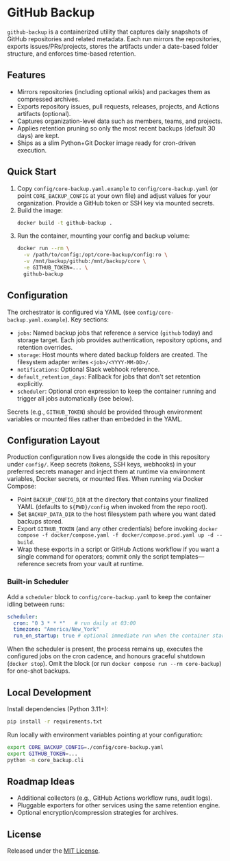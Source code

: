 # GitHub Backup

`github-backup` is a containerized utility that captures daily snapshots of GitHub repositories and related metadata. Each run mirrors the repositories, exports issues/PRs/projects, stores the artifacts under a date-based folder structure, and enforces time-based retention.

## Features
- Mirrors repositories (including optional wikis) and packages them as compressed archives.
- Exports repository issues, pull requests, releases, projects, and Actions artifacts (optional).
- Captures organization-level data such as members, teams, and projects.
- Applies retention pruning so only the most recent backups (default 30 days) are kept.
- Ships as a slim Python+Git Docker image ready for cron-driven execution.

## Quick Start
1. Copy `config/core-backup.yaml.example` to `config/core-backup.yaml` (or point `CORE_BACKUP_CONFIG` at your own file) and adjust values for your organization. Provide a GitHub token or SSH key via mounted secrets.
2. Build the image:
   ```bash
   docker build -t github-backup .
   ```
3. Run the container, mounting your config and backup volume:
   ```bash
   docker run --rm \
     -v /path/to/config:/opt/core-backup/config:ro \
     -v /mnt/backup/github:/mnt/backup/core \
     -e GITHUB_TOKEN=... \
     github-backup
   ```

## Configuration
The orchestrator is configured via YAML (see `config/core-backup.yaml.example`). Key sections:
- `jobs`: Named backup jobs that reference a service (`github` today) and storage target. Each job provides authentication, repository options, and retention overrides.
- `storage`: Host mounts where dated backup folders are created. The filesystem adapter writes `<job>/<YYYY-MM-DD>/`.
- `notifications`: Optional Slack webhook reference.
- `default_retention_days`: Fallback for jobs that don’t set retention explicitly.
- `scheduler`: Optional cron expression to keep the container running and trigger all jobs automatically (see below).

Secrets (e.g., `GITHUB_TOKEN`) should be provided through environment variables or mounted files rather than embedded in the YAML.

## Configuration Layout
Production configuration now lives alongside the code in this repository under `config/`. Keep secrets (tokens, SSH keys, webhooks) in your preferred secrets manager and inject them at runtime via environment variables, Docker secrets, or mounted files. When running via Docker Compose:
- Point `BACKUP_CONFIG_DIR` at the directory that contains your finalized YAML (defaults to `${PWD}/config` when invoked from the repo root).
- Set `BACKUP_DATA_DIR` to the host filesystem path where you want dated backups stored.
- Export `GITHUB_TOKEN` (and any other credentials) before invoking `docker compose -f docker/compose.yaml -f docker/compose.prod.yaml up -d --build`.
- Wrap these exports in a script or GitHub Actions workflow if you want a single command for operators; commit only the script templates—reference secrets from your vault at runtime.

### Built-in Scheduler

Add a `scheduler` block to `config/core-backup.yaml` to keep the container idling between runs:

```yaml
scheduler:
  cron: "0 3 * * *"   # run daily at 03:00
  timezone: "America/New_York"
  run_on_startup: true # optional immediate run when the container starts
```

When the scheduler is present, the process remains up, executes the configured jobs on the cron cadence, and honours graceful shutdown (`docker stop`). Omit the block (or run `docker compose run --rm core-backup`) for one-shot backups.

## Local Development
Install dependencies (Python 3.11+):
```bash
pip install -r requirements.txt
```
Run locally with environment variables pointing at your configuration:
```bash
export CORE_BACKUP_CONFIG=./config/core-backup.yaml
export GITHUB_TOKEN=...
python -m core_backup.cli
```

## Roadmap Ideas
- Additional collectors (e.g., GitHub Actions workflow runs, audit logs).
- Pluggable exporters for other services using the same retention engine.
- Optional encryption/compression strategies for archives.

## License
Released under the [MIT License](LICENSE).
